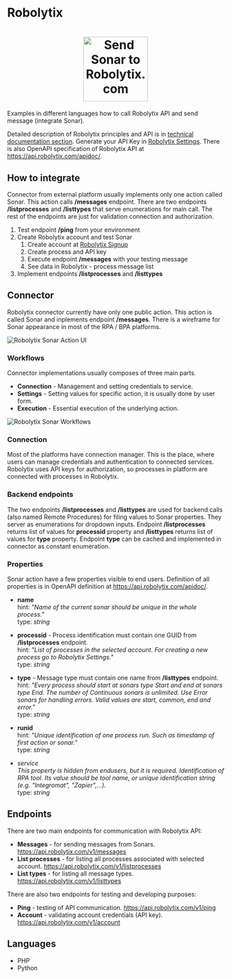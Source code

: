 # Robolytix

<h1 align="center">
  <img width="150px" src="https://www.robolytix.com/screens/robolytix-sonar-icon-512.png" alt="Send Sonar to Robolytix.com" title="Robolytix.com">
</h1>

Examples in different languages how to call Robolytix API and send message (integrate Sonar). 

Detailed description of Robolytix principles and API is in [technical documentation section](https://www.robolytix.com/docs/). Generate your API Key in [Robolytix Settings](https://app.robolytix.com/en/admin/). There is also OpenAPI specification of Robolytix API at https://api.robolytix.com/apidoc/.

## How to integrate

Connector from external platform usually implements only one action called Sonar. This action calls **/messages** endpoint. There are two endpoints **/listprocesses** and **/listtypes** that serve enumerations for main call. The rest of the endpoints are just for validation connection and authorization.

1. Test endpoint **/ping** from your environment
2. Create Robolytix account and test Sonar
   1. Create account at [Robolytix Signup](https://app.robolytix.com/en/Signup)
   2. Create process and API key
   3. Execute endpoint **/messages** with your testing message
   4. See data in Robolytix - process message list
3. Implement endpoints **/listprocesses** and **/listtypes** 

## Connector

Robolytix connector currently have only one public action. This action is called Sonar and inplements endpoint **/messages**. There is a wireframe for Sonar appearance in most of the RPA / BPA platforms.

![Robolytix Sonar Action UI](https://www.robolytix.com/screens/robolytix-sonar-wireframe.png)

### Workflows

Connector implementations usually composes of three main parts.
* **Connection** - Management and setting credentials to service.
* **Settings** - Setting values for specific action, it is usually done by user form.
* **Execution** - Essential execution of the underlying action.

![Robolytix Sonar Workflows](https://www.robolytix.com/screens/robolytix-sonar-workflow.png)

### Connection

Most of the platforms have connection manager. This is the place, where users can manage credentials and authentication to connected services. Robolytix uses API keys for authorization, so processes in platform are connected with processes in Robolytix.

### Backend endpoints 

The two endpoints **/listprocesses** and **/listtypes** are used for backend calls (also named Remote Procedures) for filing values to Sonar properties. They server as enumerations for dropdown inputs. Endpoint **/listprocesses** returns list of values for **processid** property and **/listtypes** returns list of values for **type** property. Endpoint **type** can be cached and implemented in connector as constant enumeration.

### Properties

Sonar action have a few properties visible to end users. Definition of all properties is in OpenAPI definition at https://api.robolytix.com/apidoc/.

* **name**\
  hint: *"Name of the current sonar should be unique in the whole process."*\
  type: *string*
  
* **processid** - Process identification must contain one GUID from **/listprocesses** endpoint.\
  hint: *"List of processes in the selected account. For creating a new process go to Robolytix Settings."*\
  type: *string*
  
* **type** - Message type must contain one name from **/listtypes** endpoint.\
  hint: *"Every process should start at sonars type Start and end at sonars type End. The number of Continuous sonars is unlimited. Use Error sonars for handling errors. Valid values are start, common, end and error."*\
  type: *string*
  
* **runid**\
  hint: *"Unique identification of one process run. Such as timestamp of first action or sonar."*\
  type: *string*
  
* *service*\
  *This property is hidden from endusers, but it is required. Identification of RPA tool. Its value should be tool name, or unique identification string (e.g. "Integromat", "Zapier",...).*\
  type: *string*

## Endpoints

There are two main endpoints for communication with Robolytix API:

* **Messages** - for sending messages from Sonars.
https://api.robolytix.com/v1/messages
* **List processes** - for listing all processes associated with selected account.
https://api.robolytix.com/v1/listprocesses
* **List types** - for listing all message types.
https://api.robolytix.com/v1/listtypes

There are also two endpoints for testing and developing purposes:

* **Ping** - testing of API communication.
https://api.robolytix.com/v1/ping
* **Account** - validating account credentials (API key).
https://api.robolytix.com/v1/account

## Languages

* PHP
* Python
